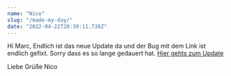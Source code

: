 ```yaml
---
name: "Nico"
slug: "/made-my-day/"
date: "2022-04-22T20:30:11.736Z"
---
```

Hi Marc,
Endlich ist das neue Update da und der Bug mit dem Link ist endlich gefixt. Sorry dass es so lange gedauert hat. [Hier gehts zum Update](https://developapa.com/made-my-day-5/)

Liebe Grüße
Nico
